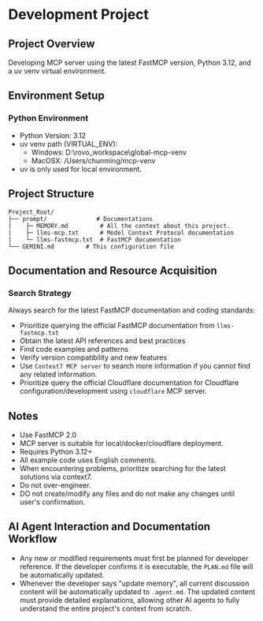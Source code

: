 # Development Project

## Project Overview
Developing MCP server using the latest FastMCP version, Python 3.12, and a uv venv virtual environment.

## Environment Setup

### Python Environment
- Python Version: 3.12
- uv venv path (VIRTUAL_ENV): 
  - Windows: D:\rovo_workspace\global-mcp-venv
  - MacOSX: /Users/chunming/mcp-venv
- uv is only used for local environment.


## Project Structure
```
Project_Root/
├── prompt/              # Documentations
|    ├─ MEMORY.md         # All the context about this project.
|    ├─ llms-mcp.txt      # Model Context Protocol documentation
|    └─ llms-fastmcp.txt  # FastMCP documentation
└── GEMINI.md         # This configuration file
```

## Documentation and Resource Acquisition

### Search Strategy
Always search for the latest FastMCP documentation and coding standards:
- Prioritize querying the official FastMCP documentation from `llms-fastmcp.txt`
- Obtain the latest API references and best practices
- Find code examples and patterns
- Verify version compatibility and new features
- Use `Context7 MCP server` to search more information if you cannot find any related information.
- Prioritize query the official Cloudflare documentation for Cloudflare configuration/development using `cloudflare` MCP server.


## Notes
- Use FastMCP 2.0
- MCP server is suitable for local/docker/cloudflare deployment.
- Requires Python 3.12+
- All example code uses English comments.
- When encountering problems, prioritize searching for the latest solutions via context7.
- Do not over-engineer.
- DO not create/modify any files and do not make any changes until user's confirmation.

## AI Agent Interaction and Documentation Workflow
- Any new or modified requirements must first be planned for developer reference. If the developer confirms it is executable, the `PLAN.md` file will be automatically updated.
- Whenever the developer says "update memory", all current discussion content will be automatically updated to `.agent.md`. The updated content must provide detailed explanations, allowing other AI agents to fully understand the entire project's context from scratch.

